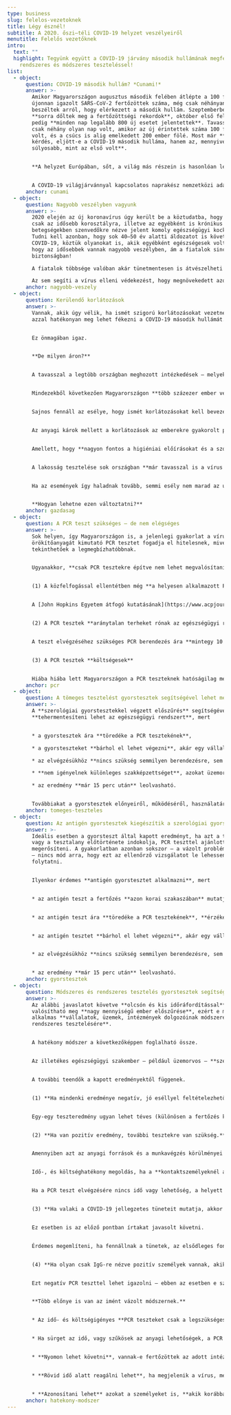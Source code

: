 ```yaml
---
type: business
slug: felelos-vezetoknek
title: Légy észnél!
subtitle: A 2020. őszi–téli COVID-19 helyzet veszélyeiről
menutitle: Felelős vezetőknek
intro:
  text: ""
  highlight: Tegyünk együtt a COVID-19 járvány második hullámának megfékezéséért
    rendszeres és módszeres teszteléssel!
list:
  - object:
      question: COVID-19 második hullám? *Cunami!*
      answer: >-
        Amikor Magyarországon augusztus második felében átlépte a 100 főt az
        újonnan igazolt SARS-CoV-2 fertőzöttek száma, még csak néhányan
        beszéltek arról, hogy elérkezett a második hullám. Szeptemberben már
        **sorra dőltek meg a fertőzöttségi rekordok**, október első felében
        pedig **minden nap legalább 800 új esetet jelentettek**. Tavasszal még
        csak néhány olyan nap volt, amikor az új érintettek száma 100 fő fölött
        volt, és a csúcs is alig emelkedett 200 ember fölé. Most már **nem az a
        kérdés, eljött-e a COVID-19 második hulláma, hanem az, mennyivel lesz az
        súlyosabb, mint az első volt**.


        **A helyzet Európában, sőt, a világ más részein is hasonlóan lesújtó.** A fertőzöttek száma október derekán már a 40 millió főt közelítette, a halálos áldozatok száma pedig átlépte az egymilliót. [Ezen az oldalon](https://covid19.healthdata.org/global?view=total-deaths&tab=trend) nyomon lehet követni, hogy különböző forgatókönyvek mellett hogyan fognak alakulni 2020. végéig a COVID-19 okozta halálozási arányok. Az előrejelzések alapján még ismételt korlátozások mellett is 2 millió főre kell számítani, ám ha az alapvető szociális érintkezési szabályok sem teljesülnek, a 3 millió főt is elérheti.


        A COVID-19 világjárvánnyal kapcsolatos naprakész nemzetközi adatokat többek között a <https://ourworldindata.org/coronavirus/> oldalon lehet megtalálni. Bármelyik ország statisztikái megtekinthetőek, a magyar adatok ide kattintva nézhetőek meg: [link](https://ourworldindata.org/coronavirus/country/hungary?country=~HUN).
      anchor: cunami
  - object:
      question: Nagyobb veszélyben vagyunk
      answer: >-
        2020 elején az új koronavírus úgy került be a köztudatba, hogy az főként
        csak az idősebb korosztályra, illetve az egyébként is krónikus
        betegségekben szenvedőkre nézve jelent komoly egészségügyi kockázatot.
        Tudni kell azonban, hogy sok 40–50 év alatti áldozatot is követelt már a
        COVID-19, köztük olyanokat is, akik egyébként egészségesek voltak. Igaz,
        hogy az idősebbek vannak nagyobb veszélyben, ám a fiatalok sincsenek
        biztonságban!

        A fiatalok többsége valóban akár tünetmentesen is átvészelheti a fertőzést – sajnálatos módon azonban éppen ők lesznek azok, akik anélkül, hogy tudatában lennének annak, hogy hordozzák a vírust, terjesztik azt – és továbbadják a COVID-19-et ismerőseiknek, családtagjaiknak. Azoknak is, akikre nézve az már sokkal nagyobb veszélyt jelent!

        Az sem segíti a vírus elleni védekezést, hogy megnövekedett azok száma is, akik megkérdőjelezik a védekezés fontosságát, bagatellizálják a COVID-19 okozta veszélyt, vagy akár a vírus létezését is tagadják. Akik még a legalapvetőbb szabályokat – a maszk viselését, a rendelkezésre bocsátott fertőtlenítő használatát, vagy a szociális érintkezés ajánlásait – is megszegik, felelőtlen magatartásukkal gyorsítják a vírus terjedését.
      anchor: nagyobb-veszely
  - object:
      question: Kerülendő korlátozások
      answer: >-
        Vannak, akik úgy vélik, ha ismét szigorú korlátozásokat vezetnek be,
        azzal hatékonyan meg lehet fékezni a COVID-19 második hullámát.


        Ez önmagában igaz.


        **De milyen áron?**


        A tavasszal a legtöbb országban meghozott intézkedések – melyek közül néhány nyáron is életben volt – **egész szektorokat bénítottak meg**: a vendéglátás, a turizmus, a rendezvényszervezés bevétele töredékére esett vissza. Rengeteg intézmény, vállalat, üzlet kénytelen volt időlegesen bezárni.


        Mindezekből következően Magyarországon **több százezer ember veszítette el átmenetileg vagy véglegesen a munkáját;** rengeteg embernél a kijárási korlátozások fogyasztási korlátozásokkal is együtt kellett, hogy járjanak. Mindez természetesen a többi gazdasági szereplőre is hatást gyakorolt – aminek következményeként a COVID-19 elleni védekezés **a gazdasági világválságokhoz mérhető visszaesést okozott**.


        Sajnos fennáll az esélye, hogy ismét korlátozásokat kell bevezetni. Ám, éppen a tavaszi tapasztalatok miatt **a legtöbb ország, így Magyarország is igyekszik elkerülni, hogy meg kelljen ismételni a szigorú intézkedéseket**. Nem volna optimális megoldás, ha a COVID-19 okozta tragédiát csak egy pusztító gazdasági tragédia árán lehetne elkerülni!


        Az anyagi károk mellett a korlátozások az emberekre gyakorolt pszichés hatása sem elhanyagolható. A munkahely elvesztése, a bezártság, az elmaradt programok, nyaralások miatti frusztráció érezhetően megváltoztatta a társadalom alaphangulatát – a bizonytalanság és feszültség pedig sok embert a felelőtlen magatartásminták felé terelhet.


        Amellett, hogy **nagyon fontos a higiéniai előírásokat és a szociális érintkezés szabályait betartani**, a vírus terjedését **hatékonyan lassítja a rendszeres és módszeres tesztelés is**, hiszen e módszerrel **azonosítani lehet a fertőzötteket**, akiket elkülönítve meggátolható, hogy terjesszék a megbetegedést.


        A lakosság tesztelése sok országban **már tavasszal is a vírus elleni védekezés gyakorlatának része volt**. Magyarország e téren elmaradt más államoktól – sok szakember rá is mutatott e tényre. Mostanra azonban már megváltozott a helyzet: **aki csak tud, tesztel**. Pontosabban, tesztelne, ám sok szakember úgy véli, [elértük a rendelkezésre álló kapacitások felső határát](https://infostart.hu/belfold/2020/10/09/szakertok-a-sulyos-lefolyasu-esetek-novekedese-varhato-rovidesen?fbclid=IwAR1yy42nit9MY3ulpLdwXv2AQQguODXdHty3rLCeqA4qCvJ97FODnm2KQGUG). Ezért **egyre több fertőzött marad felfedezetlenül**, aki pedig, ha nem észleli a tüneteket, **maga is megfertőz másokat**.


        Ha az események így haladnak tovább, semmi esély nem marad az új koronavírus kordában tartására.


        **Hogyan lehetne ezen változtatni?**
      anchor: gazdasag
  - object:
      question: A PCR teszt szükséges – de nem elégséges
      answer: >-
        Sok helyen, így Magyarországon is, a jelenlegi gyakorlat a vírus
        örökítőanyagát kimutató PCR tesztet fogadja el hitelesnek, mivel azok
        tekinthetőek a legmegbízhatóbbnak.


        Ugyanakkor, **csak PCR tesztekre építve nem lehet megvalósítani a COVID-19 elleni védekezés e szintjét**. Félreértés ne essék, **hatalmas szükség van a PCR tesztekre**, ám **kizárólag azokat használva nem valósítható meg az emberek széles körű vizsgálata**. Érdemes röviden összefoglalni, miért nem.


        (1) A közfelfogással ellentétben még **a helyesen alkalmazott PCR tesztek megbízhatósága is elmarad a 100%-tól**.


        A [John Hopkins Egyetem átfogó kutatásának](https://www.acpjournals.org/doi/10.7326/M20-1495) eredményei a következőképpen foglalhatóak össze. A tünetek megjelenését megelőzően a PCR tesztek 0–33% eséllyel mutatták ki a vírust. A tünetek jelentkezésének első napján a PCR teszt 62% eséllyel jelez, majd az arány emelkedik, pár nap múlva eléri a 80%-ot. Ezt követően a PCR teszt megbízhatóság csökken, 2 héttel a tünetek megjelenését követően már ismét csak 33%.


        (2) A PCR tesztek **aránytalan terheket rónak az egészségügyi rendszerre**


        A teszt elvégzéséhez szükséges PCR berendezés ára **mintegy 10 millió forintnál kezdődik**. Ezek hozzáférhetősége, és az **igen összetett vizsgálatot elvégezni képes szakemberek száma is korlátozza az elvégezhető PCR tesztek számát**. Ráadásul, a mintavételezéshez és a reakcióhoz szükséges **fogyóeszközök** (felszerelések, anyagok stb., amelyekből minden vizsgálathoz újabb adagot kell felhasználni) **is költségesek**. Ezekből következik, hogy a magyar állami és magán intézményrendszer **elérte a kapacitásai határait**.Sok helyen **napokat kell várni a tesztidőpontra**, majd az **eredményekre is**. Mindez **hatalmas veszélyeket rejt magában**, hiszen ez alatt az idő alatt, ha a tesztelendő személy továbbra is emberek közé jár, másoknak is továbbadja a fertőzést.


        (3) A PCR tesztek **költségesek**


        Hiába hiába lett Magyarországon a PCR teszteknek hatóságilag megszabott ára, az **így is olyan magas**, hogy a lakosság jelentős része nem engedheti meg magának a teszt elvégeztetését. Az **intézmények, vállalatok túlnyomó többsége sem tudja megfizetni** az összes alkalmazott (akár többszöri) leteszteltetését. A lényegesen olcsóbb, vagy ingyenes tömeges tesztelés sem volna reális megoldás. Az ugyanis csak jelentős állami támogatással valósulhatna meg – a források viszont a világjárvány első hulláma miatt már most is szűkösek.
      anchor: pcr
  - object:
      question: A tömeges tesztelést gyorstesztek segítségével lehet megvalósítani
      answer: >-
        A **szerológiai gyorstesztekkel végzett előszűrés** segítségével
        **tehermentesíteni lehet az egészségügyi rendszert**, mert


        * a gyorstesztek ára **töredéke a PCR tesztekének**,

        * a gyorsteszteket **bárhol el lehet végezni**, akár egy vállalat, iskola megfelelő helyiségében is,

        * az elvégzésükhöz **nincs szükség semmilyen berendezésre, sem további fogyóeszközökre**,

        * **nem igényelnek különleges szakképzettséget**, azokat üzemorvos, szakorvos, vagy más egészségügyi dolgozó is elvégezheti,

        * az eredmény **már 15 perc után** leolvasható.


        Továbbiakat a gyorstesztek előnyeiről, működéséről, használatáról **a terméket bemutató oldalon lehet olvasni**. \[\*HAMAROSAN\*]
      anchor: tomeges-teszteles
  - object:
      question: Az antigén gyorstesztek kiegészítik a szerológiai gyorsteszteket
      answer: >-
        Ideális esetben a gyorsteszt által kapott eredményt, ha azt a tünetek,
        vagy a tesztalany előtörténete indokolja, PCR teszttel ajánlott
        megerősíteni. A gyakorlatban azonban sokszor – a vázolt problémák miatt
        – nincs mód arra, hogy ezt az ellenőrző vizsgálatot le lehessen
        folytatni.


        Ilyenkor érdemes **antigén gyorstesztet alkalmazni**, mert


        * az antigén teszt a fertőzés **azon korai szakaszában** mutatja ki a vírust, amikor még a gyorsteszt erre nem alkalmas,


        * az antigén teszt ára **töredéke a PCR tesztekének**, **érzékenysége** azonban – a tünetek megjelenését követő 7 napon belül – **nem sokkal marad el azokétól**


        * az antigén tesztet **bárhol el lehet végezni**, akár egy vállalat, iskola megfelelő helyiségében is,


        * az elvégzésükhöz **nincs szükség semmilyen berendezésre, sem további fogyóeszközökre**,


        * az eredmény **már 15 perc után** leolvasható.
      anchor: gyorstesztek
  - object:
      question: Módszeres és rendszeres tesztelés gyorstesztek segítségével
      answer: >-
        Az alábbi javaslatot követve **olcsón és kis időráfordítással**
        valósítható meg **nagy mennyiségű ember előszűrése**, ezért e módszer
        alkalmas **vállalatok, üzemek, intézmények dolgozóinak módszeres és
        rendszeres tesztelésére**.


        A hatékony módszer a következőképpen foglalható össze.


        Az illetékes egészségügyi szakember – például üzemorvos – **szerológiai gyorsteszttel leteszteli az összes olyan dolgozót, akik között fennáll a COVID-19 terjedésének veszélye**. Ez akár munkakezdés előtt is elvégezhető.


        A további teendők a kapott eredményektől függenek.


        (1) **Ha mindenki eredménye negatív, jó eséllyel feltételezhető, hogy az intézményben nincs jelen a vírus*.***


        Egy-egy teszteredmény ugyan lehet téves (különösen a fertőzés korai szakaszában), ám, mivel **sok embert** tesztelnek egyszerre, **annak az esélye**, hogy az összes fertőzött személyre téves negatív eredményt ad a teszt, **elenyésző**. Nem zárható ki azonban, hogy a tesztelt emberek közt csak egyetlen, vagy nagyon kevés friss fertőzött van, akit még nem lehet a gyorsteszttel azonosítani. (Jóllehet, a megbetegedés nagyon korai szakaszában a PCR teszt sem mutatja ki a fertőzést.) Ezért érdemes a tesztelést **rendszeresen, például 7–10 naponta megismételni** – amivel minimalizálható annak a veszélye, hogy a vírus gyorsan szétterjedjen a közösségben.


        (2) **Ha van pozitív eredmény, további tesztekre van szükség.**


        Amennyiben azt az anyagi források és a munkavégzés körülményei lehetővé teszik, **az érintetteknél, és azok közvetlen kontaktjainál el kell végeztetni a PCR tesztet is**. Akiknél **ez utóbbi is pozitív**, azokat az érvényes járványügyi protokoll alapján **el kell különíteni**, illetve, a tünetek függvényében orvosi ellátásban kell részesíteni.


        Idő-, és költséghatékony megoldás, ha a **kontaktszemélyeknél antigén gyorstesztet végeznek**. Az ugyanis a fertőzés korai szakaszában kimutatja a vírus jelenlétét – pontosan abban az időszakban, amikor a szerológiai teszt még negatív eredményt ad. E módszerrel **rövid idő alatt kideríthető**, az érintett továbbadta-e már a fertőzést másoknak is. (Akiknél az antigén teszt pozitív, azokat el kell különíteni, és a lehetőségek függvényében a fertőzést PCR teszttel lehet igazolni.)


        Ha a PCR teszt elvégzésére nincs idő vagy lehetőség, a helyett az érintettnél is végezhető antigén gyorsteszt, feltéve, ha az illető csak IgG-re nézve volt pozitív, ami utalhat a múltban lezajlott fertőzésre is. (Az IgM pozitivitás az esetek túlnyomó részében fertőzőképes állapotra utal, azt mindenképp javasolt PCR teszttel megerősíteni.)


        (3) **Ha valaki a COVID-19 jellegzetes tüneteit mutatja, akkor is úgy kell rá tekinteni, mintha a teszteredménye pozitív lenne, ha az egyébként negatív volt.**


        Ez esetben is az előző pontban írtakat javasolt követni.


        Érdemes megemlíteni, ha fennállnak a tünetek, az elsődleges fontosságú teendő az érintett elkülönítése, illetve megfelelő orvosi ellátásban részesítése. Ilyen esetben célszerű minden negatív teszteredményt PCR (vagy annak hiányában antigén) teszt elvégzésével ellenőrizni – beleértve a negatív PCR eredményt is.


        (4) **Ha olyan csak IgG-re nézve pozitív személyek vannak, akik tünetmentesek, nagy az esélye, hogy ezek a személyek már korábban átestek a vírusfertőzésen.**


        Ezt negatív PCR teszttel lehet igazolni – ebben az esetben e személyek folytathatják a munkát, mert (jelen tudásunk szerint) hosszabb időre védetté váltak a vírussal szemben.


        **Több előnye is van az imént vázolt módszernek.**


        * Az idő- és költségigényes **PCR teszteket csak a legszükségesebb helyzetekben** és esetekben **kell elvégeztetni**.


        * Ha sürget az idő, vagy szűkösek az anyagi lehetőségek, a PCR tesztek jelentős része **kiváltható olcsóbban és gyorsabban elvégezhető antigén tesztekkel**.


        * **Nyomon lehet követni**, vannak-e fertőzöttek az adott intézményben.


        * **Rövid idő alatt reagálni lehet**, ha megjelenik a vírus, még akkor is, ha az érintettek tünetmentesek, vagy csak enyhe tüneteket mutatnak. Azok elkülönítésével a többiek biztonságosan folytathatják a munkát.


        * **Azonosítani lehet** azokat a személyeket is, **akik korábban már megfertőződtek** a vírussal.
      anchor: hatekony-modszer
---
```

